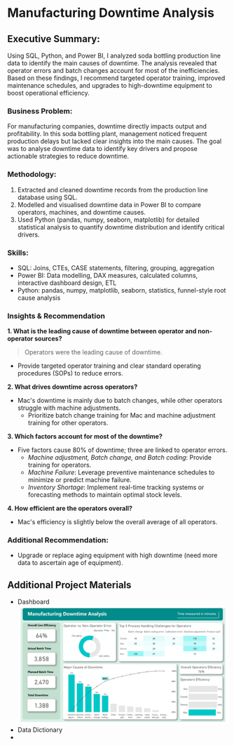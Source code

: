 # Manufacturing Downtime Analysis

## Executive Summary:
Using SQL, Python, and Power BI, I analyzed soda bottling production line data to identify the main causes of downtime. The analysis revealed that operator errors and batch changes account for most of the inefficiencies. Based on these findings, I recommend targeted operator training, improved maintenance schedules, and upgrades to high-downtime equipment to boost operational efficiency.

### Business Problem:
For manufacturing companies, downtime directly impacts output and profitability. In this soda bottling plant, management noticed frequent production delays but lacked clear insights into the main causes. The goal was to analyse downtime data to identify key drivers and propose actionable strategies to reduce downtime.

### Methodology:
1. Extracted and cleaned downtime records from the production line database using SQL.
2. Modelled and visualised downtime data in Power BI to compare operators, machines, and downtime causes.
3. Used Python (pandas, numpy, seaborn, matplotlib) for detailed statistical analysis to quantify downtime distribution and identify critical drivers.

### Skills:
- SQL: Joins, CTEs, CASE statements, filtering, grouping, aggregation
- Power BI: Data modelling, DAX measures, calculated columns, interactive dashboard design, ETL
- Python: pandas, numpy, matplotlib, seaborn, statistics, funnel-style root cause analysis

### Insights & Recommendation
**1. What is the leading cause of downtime between operator and non-operator sources?**
> Operators were the leading cause of downtime.
- Provide targeted operator training and clear standard operating procedures (SOPs) to reduce errors.

**2. What drives downtime across operators?**
- Mac's downtime is mainly due to batch changes, while other operators struggle with machine adjustments.
  -  Prioritize batch change training for Mac and machine adjustment training for other operators.
  
**3. Which factors account for most of the downtime?**
- Five factors cause 80% of downtime; three are linked to operator errors.
  - *Machine adjustment, Batch change, and Batch coding*: Provide training for operators.
  - *Machine Failure*: Leverage preventive maintenance schedules to minimize or predict machine failure.
  - *Inventory Shortage*: Implement real-time tracking systems or forecasting methods to maintain optimal stock levels.

**4. How efficient are the operators overall?**
- Mac's efficiency is slightly below the overall average of all operators.

### Additional Recommendation:
- Upgrade or replace aging equipment with high downtime (need more data to ascertain age of equipment).






## Additional Project Materials
- Dashboard
![manufacturing downtime report.jpg](https://github.com/jakejosh6751/Manufacturing-Downtime-Analysis-/blob/main/manufacturing%20downtime%20report.jpg)
- Data Dictionary
- 

